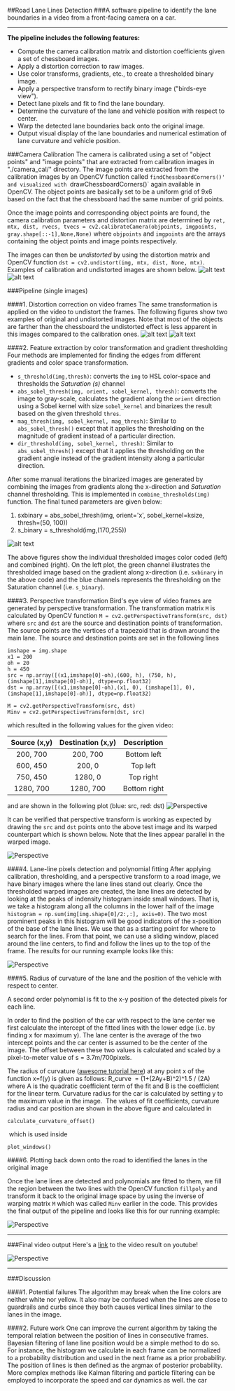 ##Road Lane Lines Detection
###A software pipeline to identify the lane boundaries in a video from a front-facing camera on a car.

---

**The pipeline includes the following features:**

* Compute the camera calibration matrix and distortion coefficients given a set of chessboard images.
* Apply a distortion correction to raw images.
* Use color transforms, gradients, etc., to create a thresholded binary image.
* Apply a perspective transform to rectify binary image ("birds-eye view").
* Detect lane pixels and fit to find the lane boundary.
* Determine the curvature of the lane and vehicle position with respect to center.
* Warp the detected lane boundaries back onto the original image.
* Output visual display of the lane boundaries and numerical estimation of lane curvature and vehicle position.

[//]: # (Image References)

[image7]: ./output_images/calibration2.jpg "Undistorted"
[image8]: ./output_images/calibration3.jpg "Undistorted"
[image9]: ./output_images/test2.jpg "Undistorted"
[image10]: ./output_images/test3.jpg "Undistorted"
[image11]: ./output_images/thresholded_2.jpg "Undistorted"


###Camera Calibration
The camera is calibrated using a set of "object points" and "image points" that are extracted from calibration images in "./camera_cal/" directory. The image points are extracted from the calibration images by an OpenCV function called `findChessboardCorners()' and visualized with `drawChessboardCorners()` again available in OpenCV. The object points are basically set to be a uniform grid of 9x6 based on the fact that the chessboard had the same number of grid points.

Once the image points and corresponding object points are found, the  camera calibration parameters and distortion matrix are determined by `ret, mtx, dist, rvecs, tvecs = cv2.calibrateCamera(objpoints, imgpoints, gray.shape[::-1],None,None)` where `objpoints` and `imgpoints` are the arrays containing the object points and image points respectively.

The images can then be *undistorted*  by using the distortion matrix and OpenCV function `dst = cv2.undistort(img, mtx, dist, None, mtx)`. Examples of calibration and undistorted images are shown below.
![alt text][image7]
![alt text][image8]

 ###Pipeline (single images)
 
 ####1. Distortion correction on video frames
 The same transformation is applied on the video to undistort the frames. The following figures show two examples of original and undistorted images. Note that most of the objects are farther than the chessboard the undistorted effect is less apparent in this images compared to the calibration ones.
![alt text][image9]
![alt text][image10]




####2. Feature extraction by  color transformation and gradient thresholding
Four methods are implemented for finding the edges from different gradients and color space transformation.

* `s_threshold(img,thresh)`: converts the `img` to HSL color-space and thresholds the *Saturation (s)* channel
* `abs_sobel_thresh(img, orient, sobel_kernel, thresh)`: converts the image to gray-scale, calculates the gradient along the `orient` direction using a Sobel kernel with size `sobel_kernel` and binarizes the result based on the given threshold `thres`.
* `mag_thresh(img, sobel_kernel, mag_thresh)`: Similar to `abs_sobel_thresh()` except that it applies the thresholding on the magnitude of gradient instead of a particular direction.
* `dir_threshold(img, sobel_kernel, thresh)`: Similar to `abs_sobel_thresh()` except that it applies the thresholding on the gradient angle instead of the gradient intensity along a particular direction.

After some manual iterations the binarized images are generated by combining the images from gradients along the x-direction and *Saturation* channel thresholding. This is implemented in `combine_thresholds(img)` function. 
The final tuned parameters are given below:

1. sxbinary = abs_sobel_thresh(img, orient='x', sobel_kernel=ksize, thresh=(50, 100))
2. s_binary = s_threshold(img,(170,255))

![alt text][image11]

The above figures show the individual thresholded images color coded (left) and combined (right). On the left plot, the green channel illustrates the thresholded image based on the gradient along x-direction (i.e. `sxbinary` in the above code) and the blue channels represents the thresholding on the Saturation channel (i.e. `s_binary`).



####3. Perspective transformation
Bird's eye view of video frames are generated by perspective transformation. The transformation matrix `M` is calculated by
OpenCV function `M = cv2.getPerspectiveTransform(src, dst)` where `src` and `dst` are the source and destination points
of transformation. The source points are the vertices of a trapezoid that is drawn around the main lane. 
The source and destination points are set in the following lines

```
imshape = img.shape
x1 = 200
oh = 20
h = 450
src = np.array([(x1,imshape[0]-oh),(600, h), (750, h), (imshape[1],imshape[0]-oh)], dtype=np.float32)
dst = np.array([(x1,imshape[0]-oh),(x1, 0), (imshape[1], 0), (imshape[1],imshape[0]-oh)], dtype=np.float32)

M = cv2.getPerspectiveTransform(src, dst)
Minv = cv2.getPerspectiveTransform(dst, src)

```
which resulted in the following values for the given video:

| Source (x,y)        | Destination (x,y)  |  Description |
|:-------------:|:-------------:| :-------------:| 
| 200, 700      | 200, 700        |  Bottom left |
| 600, 450      | 200, 0      | Top left
| 750, 450     | 1280, 0      | Top right |
| 1280, 700      | 1280, 700        | Bottom right |

and are shown in the following plot (blue: src, red: dst)
![Perspective](./output_images/src_dst_2.jpg) 

It can be verified that perspective transform is working as expected by drawing the `src` and `dst` points onto the above test image and its warped counterpart which is shown below. Note that the lines appear parallel in the warped image.

![Perspective](./output_images/warped_2.jpg) 

####4. Lane-line pixels detection and polynomial fitting
After applying calibration, thresholding, and a perspective transform to a road image, we have binary images where the lane lines stand out clearly. Once the thresholded warped images are created, the lane lines are detected by looking at the peaks of indensity histogram inside small windows. That is, we take a histogram along all the columns in the lower half of the image `histogram = np.sum(img[img.shape[0]/2:,:], axis=0)`. The two most prominent peaks in this histogram will be good indicators of the x-position of the base of the lane lines. We use that as a starting point for where to search for the lines. From that point, we can use a sliding window, placed around the line centers, to find and follow the lines up to the top of the frame. The results for our running example looks like this:

![Perspective](./output_images/windows_2.jpg) 

####5. Radius of curvature of the lane and the position of the vehicle with respect to center.

A second order polynomial is fit to the x-y position of the detected pixels for each line. 

In order to find the position of the car with respect to the lane center we first calculate the intercept of the fitted lines with 
the lower edge (i.e. by finding x for maximum y). The lane center is the average of the two intercept points and the car center is assumed to be the center of the image. The offset between these two values is calculated and scaled by a 
pixel-to-meter value of s = 3.7m/700pixels. 

The radius of curvature ([awesome tutorial here](http://www.intmath.com/applications-differentiation/8-radius-curvature.php)) at any point x of the function x=f(y) is given as follows:
R_​curve ​​ = (1+(2Ay+B)^2)^1.5 / (2A)
​
where A is the quadratic coefficient term of the fit and B is the coefficient for the linear term. Curvature radius for the car
is calculated by setting y to the maximum value in the image.
​​
The values of fit coefficients, curvature radius and car position are shown in the above figure and 
calculated in 
```
calculate_curvature_offset()
```
​​ which is used inside
```
plot_windows()
```



####6. Plotting back down onto the road to identified the lanes in the original image

Once the lane lines are detected and polynomials are fitted to them, we fill the region between the two lines with
the OpenCV function `fillpoly` and transform it back to the original image space by using the inverse of warping matrix `M` which was called `Minv` earlier in the code. This provides the final output of the pipeline and looks like this for our running example:

![Perspective](./output_images/final_2.jpg) 

---

###Final video output
Here's a [link](https://youtu.be/DCf4QFCExg8)  to the video result on youtube!

![Perspective](./output_images/project_output.gif) 

---

###Discussion

####1. Potential failures
The algorithm may break when the line colors are neither white nor yellow. It also may be confused when the lines are close to guardrails and curbs since they both causes vertical lines similar to the lanes in the image.

####2. Future work
One can improve the current algorithm by taking the temporal relation between the position of lines in consecutive frames. 
Bayesian filtering of lane line position would be a simple method to do so. For instance, the histogram we calculate in
each frame can be normalized to a probability distribution and used in the next frame as a prior probability. The 
position of lines is then defined as the argmax of posterior probability. 
More complex methods like Kalman filtering and particle filtering can be employed to incorporate the speed and car dynamics as well.
the car 

